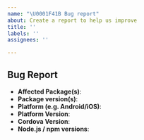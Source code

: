 ```yaml
---
name: "\U0001F41B Bug report"
about: Create a report to help us improve
title: ''
labels: ''
assignees: ''

---
```


## Bug Report

<!--
Thank you for reporting a possible bug in this project

Please fill in as much info as you can as you can.

If possible, please provide code that demonstrates the problem, keeping it as
simple and free of external dependencies as you can.
-->

* **Affected Package(s)**:
* **Package version(s)**:
* **Platform (e.g. Android/iOS)**:
* **Platform Version**:
* **Cordova Version**:
* **Node.js / npm versions**:

<!-- Please provide more details and steps to reproduce the issue below this comment. -->
